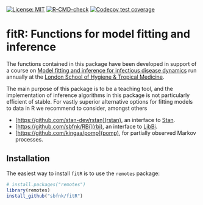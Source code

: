
[![License:
MIT](https://img.shields.io/badge/License-MIT-yellow.svg)](https://opensource.org/license/mit/)
[![R-CMD-check](https://github.com/%7B%7B%20gh_repo%20%7D%7D/actions/workflows/R-CMD-check.yaml/badge.svg)](https://github.com/%7B%7B%20gh_repo%20%7D%7D/actions/workflows/R-CMD-check.yaml)
[![Codecov test
coverage](https://codecov.io/gh/%7B%7B%20gh_repo%20%7D%7D/branch/main/graph/badge.svg)](https://app.codecov.io/gh/%7B%7B%20gh_repo%20%7D%7D?branch=main)

# fitR: Functions for model fitting and inference

The functions contained in this package have been developed in support
of a course on [Model fitting and inference for infectious disease
dynamics](http://sbfnk.github.io/mfiidd/) run annually at the [London
School of Hygiene & Tropical Medicine](https://www.lshtm.ac.uk).

The main purpose of this package is to be a teaching tool, and the
implementation of inference algorithms in this package is not
particularly efficient of stable. For vastly superior alternative
options for fitting models to data in R we recommend to consider,
amongst others

- [https://github.com/stan-dev/rstan](rstan), an interface to
  [Stan](https://mc-stan.org/).
- [https://github.com/sbfnk/RBi](rbi), an interface to
  [LibBi](https://libbi.org/).
- [https://github.com/kingaa/pomp](pomp), for partially observed Markov
  processes.

## Installation

The easiest way to install `fitR` is to use the `remotes` package:

``` r
# install.packages("remotes")
library(remotes)
install_github("sbfnk/fitR")
```
